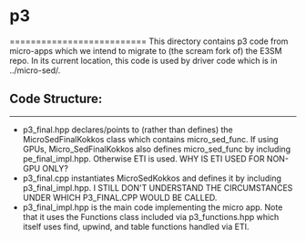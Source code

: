 # p3
==========================
This directory contains p3 code from micro-apps which we intend to migrate to
(the scream fork of) the E3SM repo. In its current location, this code is used
by driver code which is in ../micro-sed/.

## Code Structure:
--------------------------
* p3_final.hpp declares/points to (rather than defines) the MicroSedFinalKokkos class
  which contains micro_sed_func. If using GPUs, Micro_SedFinalKokkos also defines micro_sed_func
  by including pe_final_impl.hpp. Otherwise ETI is used. WHY IS ETI USED FOR NON-GPU ONLY?
* p3_final.cpp instantiates MicroSedKokkos and defines it by including p3_final_impl.hpp. I
  STILL DON'T UNDERSTAND THE CIRCUMSTANCES UNDER WHICH P3_FINAL.CPP WOULD BE CALLED.
* p3_final_impl.hpp is the main code implementing the micro app. Note that it uses the Functions
  class included via p3_functions.hpp which itself uses find, upwind, and table functions
  handled via ETI.



